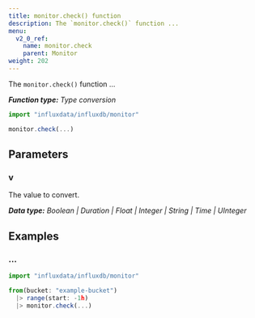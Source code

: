 ```yaml
---
title: monitor.check() function
description: The `monitor.check()` function ...
menu:
  v2_0_ref:
    name: monitor.check
    parent: Monitor
weight: 202
---
```


The `monitor.check()` function ...

_**Function type:** Type conversion_

```js
import "influxdata/influxdb/monitor"

monitor.check(...)
```


## Parameters

### v
The value to convert.

_**Data type:** Boolean | Duration | Float | Integer | String | Time | UInteger_

## Examples

### ...
```js
import "influxdata/influxdb/monitor"

from(bucket: "example-bucket")
  |> range(start: -1h)
  |> monitor.check(...)
```
